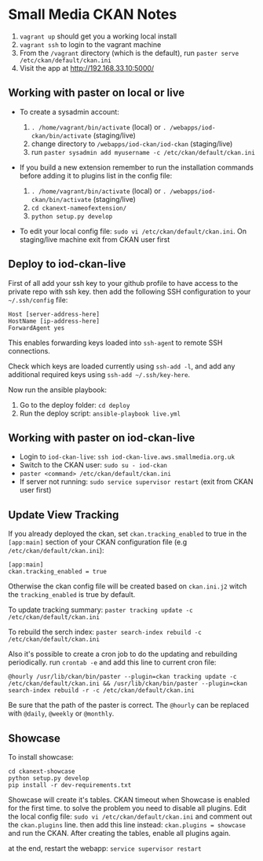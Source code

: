 
# Small Media CKAN Notes


1. `vagrant up` should get you a working local install
2. `vagrant ssh` to login to the vagrant machine
3. From the `/vagrant` directory (which is the default), run `paster serve /etc/ckan/default/ckan.ini`
4. Visit the app at http://192.168.33.10:5000/

## Working with paster on local or live

* To create a sysadmin account:
  1. `. /home/vagrant/bin/activate` (local) or `. /webapps/iod-ckan/bin/activate` (staging/live)
  2. change directory to `/webapps/iod-ckan/iod-ckan` (staging/live)
  3. run `paster sysadmin add myusername -c /etc/ckan/default/ckan.ini`

* If you build a new extension remember to run the installation commands before adding it to plugins list in the config file:
  1. `. /home/vagrant/bin/activate` (local) or `. /webapps/iod-ckan/bin/activate` (staging/live)
  2. `cd ckanext-nameofextension/`
  3. `python setup.py develop`
* To edit your local config file: `sudo vi /etc/ckan/default/ckan.ini`. On staging/live machine exit from CKAN user first

## Deploy to iod-ckan-live

First of all add your ssh key to your github profile to have access to the private repo with ssh key.
then add the following SSH configuration to your `~/.ssh/config` file:
```
Host [server-address-here]
HostName [ip-address-here]
ForwardAgent yes
```
This enables forwarding keys loaded into `ssh-agen`t to remote SSH connections.

Check which keys are loaded currently using `ssh-add -l`, and add any additional required keys using `ssh-add ~/.ssh/key-here`.

Now run the ansible playbook:
1. Go to the deploy folder: `cd deploy`
2. Run the deploy script: `ansible-playbook live.yml`

## Working with paster on iod-ckan-live

* Login to `iod-ckan-live`:  `ssh iod-ckan-live.aws.smallmedia.org.uk`
* Switch to the CKAN user: `sudo su - iod-ckan`
* `paster <command> /etc/ckan/default/ckan.ini`
* If server not running: `sudo service supervisor restart` (exit from CKAN user first)

## Update View Tracking

If you already deployed the ckan, set `ckan.tracking_enabled` to true in the `[app:main]` section of your CKAN configuration file (e.g `/etc/ckan/default/ckan.ini`):
```
[app:main]
ckan.tracking_enabled = true
```
Otherwise the ckan config file will be created based on `ckan.ini.j2` witch the `tracking_enabled` is true by default.

To update tracking summary: `paster tracking update -c /etc/ckan/default/ckan.ini`

To rebuild the serch index: `paster search-index rebuild -c /etc/ckan/default/ckan.ini`

Also it's possible to create a cron job to do the updating and rebuilding periodically. run `crontab -e` and add this line to current cron file:
```
@hourly /usr/lib/ckan/bin/paster --plugin=ckan tracking update -c /etc/ckan/default/ckan.ini && /usr/lib/ckan/bin/paster --plugin=ckan search-index rebuild -r -c /etc/ckan/default/ckan.ini
```
Be sure that the path of the paster is correct.
The `@hourly` can be replaced with `@daily`, `@weekly` or `@monthly`.


## Showcase
To install showcase:
```
cd ckanext-showcase
python setup.py develop
pip install -r dev-requirements.txt
```

Showcase will create it's tables. CKAN timeout when Showcase is enabled for the first time. to solve the problem you need to disable all plugins.
Edit the local config file: `sudo vi /etc/ckan/default/ckan.ini` and comment out the `ckan.plugins` line. then add this line instead: `ckan.plugins = showcase` and run the CKAN.
After creating the tables, enable all plugins again.

at the end, restart the webapp: `service supervisor restart`